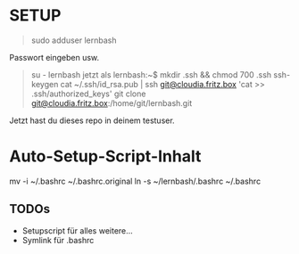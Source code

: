 # SETUP

> sudo adduser lernbash

Passwort eingeben usw.


> su - lernbash
jetzt als lernbash:~$ 
> mkdir .ssh && chmod 700 .ssh
> ssh-keygen
> cat ~/.ssh/id_rsa.pub | ssh git@cloudia.fritz.box 'cat >> .ssh/authorized_keys'
> git clone git@cloudia.fritz.box:/home/git/lernbash.git

Jetzt hast du dieses repo in deinem testuser.

# Auto-Setup-Script-Inhalt

mv -i ~/.bashrc ~/.bashrc.original
ln -s ~/lernbash/.bashrc ~/.bashrc

## TODOs
- Setupscript für alles weitere...
- Symlink für .bashrc
